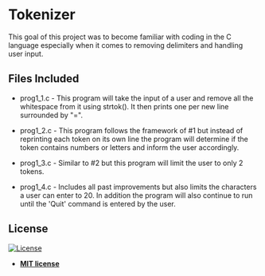 # Tokenizer

This goal of this project was to become familiar with coding in the C language especially when it comes to removing delimiters and handling user input.

## Files Included

* prog1_1.c - This program will take the input of a user and remove all the whitespace from it using strtok(). It then prints one per new line surrounded by "=".

* prog1_2.c - This program follows the framework of #1 but instead of reprinting each token on its own line the program will determine if the token contains numbers or letters and inform the user accordingly.

* prog1_3.c - Similar to #2 but this program will limit the user to only 2 tokens.

* prog1_4.c - Includes all past improvements but also limits the characters a user can enter to 20. In addition the program will also continue to run until the 'Quit' command is entered by the user.

## License

[![License](http://img.shields.io/:license-mit-blue.svg?style=flat-square)](http://badges.mit-license.org)

- **[MIT license](http://opensource.org/licenses/mit-license.php)**

